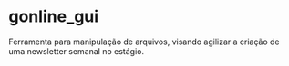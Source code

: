 # gonline_gui
Ferramenta para manipulação de arquivos, visando agilizar a criação de uma newsletter semanal no estágio. 
